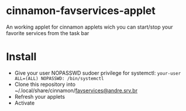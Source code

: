 # cinnamon-favservices-applet
An working applet for cinnamon applets wich you can start/stop your favorite services from the task bar

# Install
* Give your user NOPASSWD sudoer privilege for systemctl: `your-user ALL=(ALL) NOPASSWD: /bin/systemctl`
* Clone this repository into ~/.local/share/cinnamon/favservices@andre.srv.br
* Refresh your applets
* Activate
